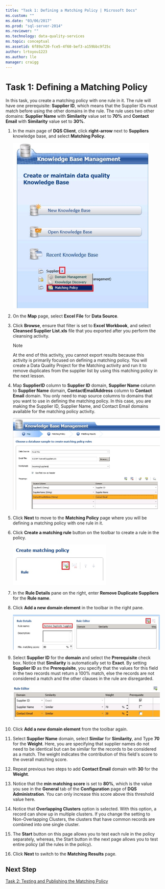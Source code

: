 ```yaml
---
title: "Task 1: Defining a Matching Policy | Microsoft Docs"
ms.custom: ""
ms.date: "03/06/2017"
ms.prod: "sql-server-2014"
ms.reviewer: ""
ms.technology: data-quality-services
ms.topic: conceptual
ms.assetid: 6f89a720-fce5-4f60-bef3-a159bbc9f25c
author: lrtoyou1223
ms.author: lle
manager: craigg
---
```

# Task 1: Defining a Matching Policy
  In this task, you create a matching policy with one rule in it. The rule will have one prerequisite: **Supplier ID**, which means that the Supplier IDs must match before using the other domains in the rule. The rule uses two other domains: **Supplier Name** with **Similarity** value set to **70%** and **Contact Email** with **Similarity** value set to **30%**.  
  
1.  In the main page of **DQS Client**, click **right-arrow** next to **Suppliers** knowledge base, and select **Matching Policy**.  
  
     ![Matching Policy Menu on Main Page](../../2014/tutorials/media/et-definingamatchingpolicy-01.jpg "Matching Policy Menu on Main Page")  
  
2.  On the **Map** page, select **Excel File** for **Data Source**.  
  
3.  Click **Browse**, ensure that filter is set to **Excel Workbook**, and select **Cleansed Supplier List.xls** file that you exported after you perform the cleansing activity.  
  
    > [!NOTE]  
    >  At the end of this activity, you cannot export results because this activity is primarily focused on defining a matching policy. You will create a Data Quality Project for the Matching activity and run it to remove duplicates from the supplier list by using this matching policy in the next lesson.  
  
4.  Map **SupplierID** column to **Supplier ID** domain, **Supplier Name** column to **Supplier Name** domain, **ContactEmailAddress** column to **Contact Email** domain. You only need to map source columns to domains that you want to use in defining the matching policy. In this case, you are making the Supplier ID, Supplier Name, and Contact Email domains available for the matching policy activity.  
  
     ![Map Page of Matching Policy Definition Process](../../2014/tutorials/media/et-definingamatchingpolicy-02.jpg "Map Page of Matching Policy Definition Process")  
  
5.  Click **Next** to move to the **Matching Policy** page where you will be defining a matching policy with one rule in it.  
  
6.  Click **Create a matching rule** button on the toolbar to create a rule in the policy.  
  
     ![Create a Matching Rule Toolbar Button](../../2014/tutorials/media/et-definingamatchingpolicy-03.jpg "Create a Matching Rule Toolbar Button")  
  
7.  In the **Rule Details** pane on the right, enter **Remove Duplicate Suppliers** for the **Rule name**.  
  
8.  Click **Add a new domain element** in the toolbar in the right pane.  
  
     ![Rule Details - Add a New Domain Element Button](../../2014/tutorials/media/et-definingamatchingpolicy-04.jpg "Rule Details - Add a New Domain Element Button")  
  
9. Select **Supplier ID** for the **domain** and select the **Prerequisite** check box. Notice that **Similarity** is automatically set to **Exact**. By setting **Supplier ID** as the **Prerequisite**, you specify that the values for this field in the two records must return a 100% match, else the records are not considered a match and the other clauses in the rule are disregarded.  
  
     ![Remove Duplicate Suppliers Rule Definition](../../2014/tutorials/media/et-definingamatchingpolicy-05.jpg "Remove Duplicate Suppliers Rule Definition")  
  
10. Click **Add a new domain element** from the toolbar again.  
  
11. Select **Supplier Name** domain, select **Similar** for **Similarity**, and Type **70** for the **Weight**.  Here, you are specifying that supplier names do not need to be identical but can be similar for the records to be considered as a match. The weight indicates the contribution of this field's score to the overall matching score.  
  
12. Repeat previous two steps to add **Contact Email** domain with **30** for the **Weight**.  
  
13. Notice that the **min matching score** is set to **80%**, which is the value you see in the **General** tab of the **Configuration** page of **DQS Administration**. You can only increase this score above this threshold value here.  
  
14. Notice that **Overlapping Clusters** option is selected. With this option, a record can show up in multiple clusters. If you change the setting to Non-Overlapping Clusters, the clusters that have common records are combined into one single cluster.  
  
15. The **Start** button on this page allows you to test each rule in the policy separately, whereas, the Start button in the next page allows you to test entire policy (all the rules in the policy).  
  
16. Click **Next** to switch to the **Matching Results** page.  
  
## Next Step  
 [Task 2: Testing and Publishing the Matching Policy](../../2014/tutorials/task-2-testing-and-publishing-the-matching-policy.md)  
  
  
